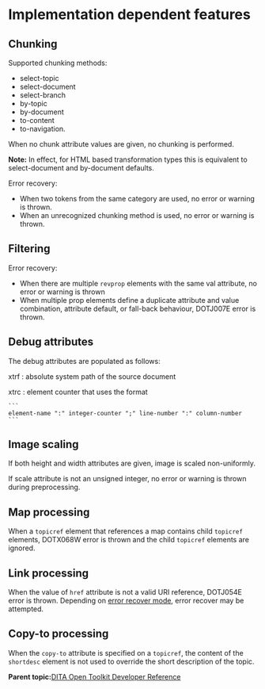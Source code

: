 # Implementation dependent features

## Chunking

Supported chunking methods:

-   select-topic
-   select-document
-   select-branch
-   by-topic
-   by-document
-   to-content
-   to-navigation.

When no chunk attribute values are given, no chunking is performed.

**Note:** In effect, for HTML based transformation types this is equivalent to select-document and by-document defaults.

Error recovery:

-   When two tokens from the same category are used, no error or warning is thrown.
-   When an unrecognized chunking method is used, no error or warning is thrown.

## Filtering

Error recovery:

-   When there are multiple `revprop` elements with the same val attribute, no error or warning is thrown
-   When multiple prop elements define a duplicate attribute and value combination, attribute default, or fall-back behaviour, DOTJ007E error is thrown.

## Debug attributes

The debug attributes are populated as follows:

xtrf
:   absolute system path of the source document

xtrc
:   element counter that uses the format

    ```
    element-name ":" integer-counter ";" line-number ":" column-number
    ```

## Image scaling

If both height and width attributes are given, image is scaled non-uniformly.

If scale attribute is not an unsigned integer, no error or warning is thrown during preprocessing.

## Map processing

When a `topicref` element that references a map contains child `topicref` elements, DOTX068W error is thrown and the child `topicref` elements are ignored.

## Link processing

When the value of `href` attribute is not a valid URI reference, DOTJ054E error is thrown. Depending on [error recover mode](../parameters/parameters-base.md#processing-mode), error recover may be attempted.

## Copy-to processing

When the `copy-to` attribute is specified on a `topicref`, the content of the `shortdesc` element is not used to override the short description of the topic.

**Parent topic:**[DITA Open Toolkit Developer Reference](../dev_ref/index.md)

